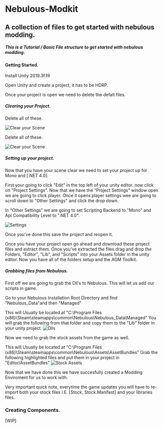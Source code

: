 # Nebulous-Modkit
## A collection of files to get started with nebulous modding.

##### This is a Tutorial / Basic File structure to get started with nebulous modding.

#### Getting Started.

Install Unity 2019.3f.19

Open Unity and create a project, it has to be HDRP.

Once your project is open we need to delete the defalt files.

##### Clearing your Project.

Delete all of these.

![Clear your Scene](https://dl.dropbox.com/s/3a1mvzi1kwbwuc2/scene.JPG)

Delete all of these.

![Clear your Scene](https://dl.dropbox.com/s/27kv8bto11jksn0/asset%20bundle.JPG)

##### Setting up your project.

Now that you have your scene clear we need to set your project up for Mono and [.NET 4.0].

First your going to click "Edit" in the top left of your unity editor.
now click on "Project Settings".
Now that we have the "Project Settings" window open we are going to click player.
Once it opens player settings wee are going to scroll down to "Other Settings" and click the drop down.

In "Other Settings" we are going to set Scripting Backend to "Mono" and Api Compatibility Level to ".NET 4.0".

![Settings](https://dl.dropbox.com/s/53sgxokn6pernxu/api.JPG)

Once you've done this save the project and reopen it.

Once you have your project open go ahead and download these project files and extract them.
Once you've extracted the files drag and drop the Folders, "Editor", "Lib", and "Scripts" into your Assets folder in the unity editor.
Now you have all of the folders setup and the AGM Toolkit.

##### Grabbing files from Nebulous.

First off we are going to grab the Dll's to Nebulous.
This will let us add our scripts in game.

Go to your Nebulous Installation Root Directory and find "Nebulous_Data"and then "Managed"

This will Usually be located at "C:\Program Files (x86)\Steam\steamapps\common\Nebulous\Nebulous_Data\Managed"
You will grab the following from that folder and copy them to the "Lib" folder in your unity project.
![Dlls](https://cdn.discordapp.com/attachments/1050059231572807731/1050061239734243358/dlls.JPG)

Now we need to grab the stock assets from the game as well.

This will Usually be located at "C:\Program Files (x86)\Steam\steamapps\common\Nebulous\Assets\AssetBundles"
Grab the following highlighted files and put them in your project in "Editor/AssetBundles"
![Stock Assets](https://cdn.discordapp.com/attachments/1050059231572807731/1050062135763410944/asset_bundle.JPG)

Now that we have done this we have succesfully created a Modding Enviroment for us to work with.

Very important quick note, everytime the game updates you will have to re-import both your stock files I.E. [Stock, Stock.Manifest] and your libraries files.

### Creating Components.

[WIP]
